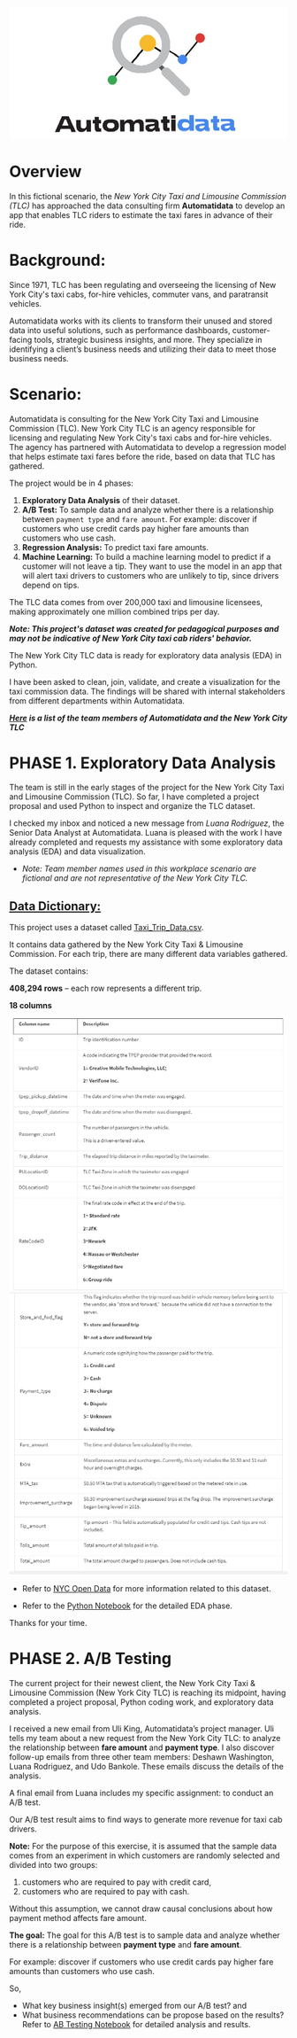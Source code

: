 ![](automatidata_image.jpeg)

# Overview 

In this fictional scenario, the *New York City Taxi and Limousine Commission (TLC)* has approached the data consulting firm **Automatidata** to develop an app that enables TLC riders to estimate the taxi fares in advance of their ride.

# Background:

Since 1971, TLC has been regulating and overseeing the licensing of New York City's taxi cabs, for-hire vehicles, commuter vans, and paratransit vehicles.

Automatidata works with its clients to transform their unused and stored data into useful solutions, such as performance dashboards, customer-facing tools, strategic business insights, and more. They specialize in identifying a client’s business needs and utilizing their data to meet those business needs. 

# Scenario:

Automatidata is consulting for the New York City Taxi and Limousine Commission (TLC). New York City TLC is an agency responsible for licensing and regulating New York City's taxi cabs and for-hire vehicles. The agency has partnered with Automatidata to develop a regression model that helps estimate taxi fares before the ride, based on data that TLC has gathered. 

The project would be in 4 phases:
1. **Exploratory Data Analysis** of their dataset.
2. **A/B Test:** To sample data and analyze whether there is a relationship between `payment type` and `fare amount`. For example: discover if customers who use credit cards pay higher fare amounts than customers who use cash.
3. **Regression Analysis:** To predict taxi fare amounts.
4. **Machine Learning:** To build a machine learning model to predict if a customer will not leave a tip. They want to use the model in an app that will alert taxi drivers to customers who are unlikely to tip, since drivers depend on tips.

The TLC data comes from over 200,000 taxi and limousine licensees, making approximately one million combined trips per day.

**_Note: This project's dataset was created for pedagogical purposes and may not be indicative of New York City taxi cab riders' behavior._**

The New York City TLC data is ready for exploratory data analysis (EDA) in Python. 

I have been asked to clean, join, validate, and create a visualization for the taxi commission data. The findings will be shared with internal stakeholders from different departments within Automatidata.

_**[Here](Members_List.md) is a list of the team members of Automatidata and the New York City TLC**_

# PHASE 1. Exploratory Data Analysis

The team is still in the early stages of the project for the New York City Taxi and Limousine Commission (TLC). So far, I have completed a project proposal and used Python to inspect and organize the TLC dataset.

I checked my inbox and noticed a new message from _Luana Rodriguez_, the Senior Data Analyst at Automatidata. Luana is pleased with the work I have already completed and requests my assistance with some exploratory data analysis (EDA) and data visualization. 

* _Note: Team member names used in this workplace scenario are fictional and are not representative of the New York City TLC._

## <ins>Data Dictionary:
This project uses a dataset called [Taxi_Trip_Data.csv](2017_Yellow_Taxi_Trip_Data.csv).

It contains data gathered by the New York City Taxi & Limousine Commission. For each trip, there are many different data variables gathered. 

The dataset contains:

**408,294 rows** – each row represents a different trip.

**18 columns**

![](dic1.PNG)
![](dic2.PNG)



- Refer to [NYC Open Data](https://data.cityofnewyork.us/Transportation/2017-Yellow-Taxi-Trip-Data/biws-g3hs) for more information related to this dataset.


- Refer to the [Python Notebook](Exploratory_Data_Analysis.ipynb) for the detailed EDA phase. 


Thanks for your time.


# PHASE 2. A/B Testing

The current project for their newest client, the New York City Taxi & Limousine Commission (New York City TLC) is reaching its midpoint, having completed a project proposal, Python coding work, and exploratory data analysis.

I received a new email from Uli King, Automatidata’s project manager. Uli tells my team about a new request from the New York City TLC: to analyze the relationship between **fare amount** and **payment type**. I also discover follow-up emails from three other team members: Deshawn Washington, Luana Rodriguez, and Udo Bankole. These emails discuss the details of the analysis. 

A final email from Luana includes my specific assignment: to conduct an A/B test. 

Our A/B test result aims to find ways to generate more revenue for taxi cab drivers.

**Note:** For the purpose of this exercise, it is assumed that the sample data comes from an experiment in which customers are randomly selected and divided into two groups: 

1) customers who are required to pay with credit card, 
2) customers who are required to pay with cash. 

Without this assumption, we cannot draw causal conclusions about how payment method affects fare amount.

**The goal:** The goal for this A/B test is to sample data and analyze whether there is a relationship between **payment type** and **fare amount**. 

For example: discover if customers who use credit cards pay higher fare amounts than customers who use cash.

So, 
* What key business insight(s) emerged from our A/B test? and
* What business recommendations can be propose based on the results?
Refer to [AB Testing Notebook](AB_Testing.ipynb) for detailed analysis and results.

